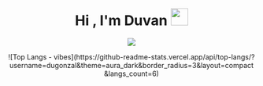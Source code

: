 <h1 align="center">Hi , I'm Duvan <img src="https://media.giphy.com/media/hvRJCLFzcasrR4ia7z/giphy.gif" width="35"></h1>
<p align="center">
  <a href="https://github.com/DenverCoder1/readme-typing-svg"><img src="https://readme-typing-svg.herokuapp.com?lines=Sofware+Developer,+Student+42+school;Always%20learning%20new%20things&center=true&width=500&height=50"></a>
</p>
 <div id="ss" align="center">
![Top Langs - vibes](https://github-readme-stats.vercel.app/api/top-langs/?username=dugonzal&theme=aura_dark&border_radius=3&layout=compact&langs_count=6) 
</div>

